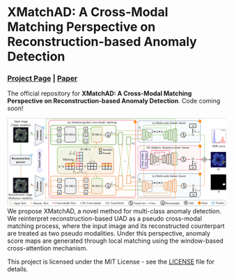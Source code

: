 # XMatchAD: A Cross-Modal Matching Perspective on Reconstruction-based Anomaly Detection
### [Project Page](https://github.com/Mingxiu-Cai/XMatchAD) | [Paper]()

The official repository for **XMatchAD: A Cross-Modal Matching Perspective on Reconstruction-based Anomaly Detection**. Code coming soon!

![Image](https://github.com/Mingxiu-Cai/XMatchAD/blob/main/images/overview.png)
We propose XMatchAD, a novel method for multi-class anomaly detection. We reinterpret reconstruction-based UAD as a pseudo cross-modal matching process, where the input image and its reconstructed counterpart are treated as two pseudo modalities. Under this perspective, anomaly score maps are generated through local matching using the window-based cross-attention mechanism.

This project is licensed under the MIT License - see the [LICENSE](LICENSE) file for details.
